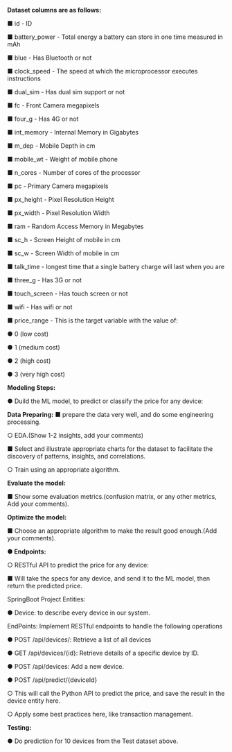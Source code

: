 **Dataset columns are as follows:**

■ id - ID 

■ battery_power - Total energy a battery can store in one time measured in mAh

■ blue - Has Bluetooth or not

■ clock_speed - The speed at which the microprocessor executes instructions

■ dual_sim - Has dual sim support or not

■ fc - Front Camera megapixels

■ four_g - Has 4G or not

■ int_memory - Internal Memory in Gigabytes

■ m_dep - Mobile Depth in cm

■ mobile_wt - Weight of mobile phone

■ n_cores - Number of cores of the processor

■ pc - Primary Camera megapixels

■ px_height - Pixel Resolution Height

■ px_width - Pixel Resolution Width

■ ram - Random Access Memory in Megabytes

■ sc_h - Screen Height of mobile in cm

■ sc_w - Screen Width of mobile in cm

■ talk_time - longest time that a single battery charge will last when you are

■ three_g - Has 3G or not

■ touch_screen - Has touch screen or not

■ wifi - Has wifi or not

■ price_range - This is the target variable with the value of:

● 0 (low cost)

● 1 (medium cost)

● 2 (high cost)

● 3 (very high cost)

**Modeling Steps:**

● Duild the ML model, to predict or classify the price for any device:

**Data Preparing:**
■ prepare the data very well, and do some engineering processing.

○ EDA.(Show 1-2 insights, add your comments)

■ Select and illustrate appropriate charts for the dataset to facilitate
the discovery of patterns, insights, and correlations. 

○ Train using an appropriate algorithm. 

**Evaluate the model:**

■ Show some evaluation metrics.(confusion matrix, or any other metrics, Add your comments).

**Optimize the model:**

■ Choose an appropriate algorithm to make the result good enough.(Add your comments).

**● Endpoints:**

○ RESTful API to predict the price for any device:

■ Will take the specs for any device, and send it to the ML model, then return the predicted price.

SpringBoot Project Entities:

● Device: to describe every device in our system.

EndPoints: Implement RESTful endpoints to handle the following operations

● POST /api/devices/: Retrieve a list of all devices

● GET /api/devices/{id}: Retrieve details of a specific device by ID.

● POST /api/devices: Add a new device.

● POST /api/predict/{deviceId}

○ This will call the Python API to predict the price, and save the result in the device entity here.

○ Apply some best practices here, like transaction management.

**Testing:**

● Do prediction for 10 devices from the Test dataset above.
